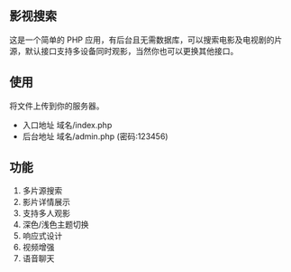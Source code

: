 ## 影视搜索

这是一个简单的 PHP 应用，有后台且无需数据库，可以搜索电影及电视剧的片源，默认接口支持多设备同时观影，当然你也可以更换其他接口。

## 使用

将文件上传到你的服务器。
 - 入口地址 域名/index.php
 - 后台地址 域名/admin.php (密码:123456)

## 功能

1. 多片源搜索
2. 影片详情展示
3. 支持多人观影
4. 深色/浅色主题切换
5. 响应式设计
6. 视频增强
7. 语音聊天
